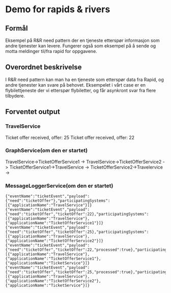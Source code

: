 # Demo for rapids & rivers

## Formål
Eksempel på R&R need pattern der en tjeneste etterspør informasjon som andre tjenester kan levere.
Fungerer også som eksempel på å sende og motta meldinger til/fra rapid for oppgavene.

## Overordnet beskrivelse
I R&R need pattern kan man ha en tjeneste som etterspør data fra Rapid, og andre tjenester kan svare på behovet.
Eksempelet i vårt case er en flybilettjeneste der vi etterspør flybiletter, og får asynkront svar fra flere tilbydere.

## Forventet output

### TravelService
Ticket offer received, offer: 25
Ticket offer received, offer: 22

### GraphService(om den er startet)
TravelService->TicketOfferService1 -> <Antall>
TravelService->TicketOfferService2 -> <Antall>
TicketOfferService1->TravelService -> <Antall>
TicketOfferService2->Travelervice -> <Antall>

### MessageLoggerService(om den er startet)
```
{"eventName":"ticketEvent","payload":{"need":"ticketOffer"},"participatingSystems":[{"applicationName":"TravelService"}]}
{"eventName":"ticketEvent","payload":{"need":"ticketOffer","ticketOffer":22},"participatingSystems":[{"applicationName":"TravelService"},{"applicationName":"TicketOfferService1"}]}
{"eventName":"ticketEvent","payload":{"need":"ticketOffer","ticketOffer":25},"participatingSystems":[{"applicationName":"TravelService"},{"applicationName":"TicketOfferService2"}]}
{"eventName":"ticketEvent","payload":{"need":"ticketOffer","ticketOffer":22,"processed":true},"participatingSystems":[{"applicationName":"TravelService"},{"applicationName":"TicketOfferService1"},{"applicationName":"TicketService"}]}
{"eventName":"ticketEvent","payload":{"need":"ticketOffer","ticketOffer":25,"processed":true},"participatingSystems":[{"applicationName":"TravelService"},{"applicationName":"TicketOfferService2"},{"applicationName":"TicketService"}]}
```